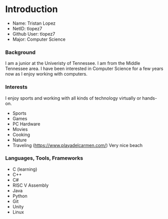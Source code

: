 # Introduction

* Name: Tristan Lopez
* NetID: tlopez7
* Github User: tlopez7
* Major: Computer Science

### Background

I am a junior at the Univeristy of Tennessee. I am from the Middle Tennessee area. I have been interested in Computer Science for a few years now as I enjoy working with computers.

### Interests

I enjoy sports and working with all kinds of technology virtually or hands-on.
* Sports
* Games
* PC Hardware
* Movies
* Cooking
* Nature
* Traveling (https://www.playadelcarmen.com/) Very nice beach

### Languages, Tools, Frameworks

* C (learning)
* C++
* C#
* RISC V Assembly
* Java
* Python
* Git
* Unity
* Linux

